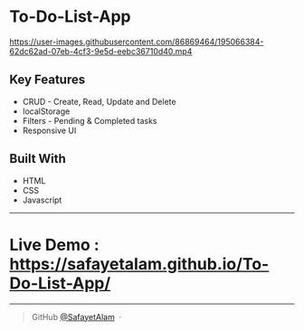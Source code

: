 # To-Do-List-App

https://user-images.githubusercontent.com/86869464/195066384-62dc62ad-07eb-4cf3-9e5d-eebc36710d40.mp4

## Key Features

* CRUD - Create, Read, Update and Delete
* localStorage
* Filters - Pending & Completed tasks
* Responsive UI

## Built With

* HTML
* CSS
* Javascript

---

# Live Demo : https://safayetalam.github.io/To-Do-List-App/

---

> GitHub [@SafayetAlam](https://github.com/SafayetAlam) &nbsp;&middot;&nbsp;


